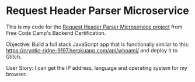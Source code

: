 # Request Header Parser Microservice 

This is my code for the <a href="https://www.freecodecamp.org/challenges/request-header-parser-microservice">Request Header Parser Microservice project</a> from Free Code Camp's Backend Certification.

Objective: Build a full stack JavaScript app that is functionally similar to this: https://cryptic-ridge-9197.herokuapp.com/api/whoami/ and deploy it to Glitch.

User Story: I can get the IP address, language and operating system for my browser.
